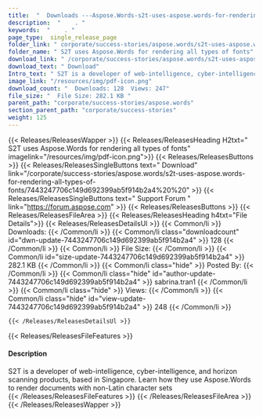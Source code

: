 ```yaml
---
title:  "  Downloads ---Aspose.Words-s2t-uses-aspose.words-for-rendering-all-types-of-fonts . " 
description:  "    . " 
keywords:  "    . " 
page_type:  single_release_page
folder_link: " corporate/success-stories/aspose.words/s2t-uses-aspose.words-for-rendering-all-types-of-fonts/"
folder_name: " S2T uses Aspose.Words for rendering all types of fonts"
download_link: " /corporate/success-stories/aspose.words/s2t-uses-aspose.words-for-rendering-all-types-of-fonts/7443247706c149d692399ab5f914b2a4"
download_text: " Download"
Intro_text: " S2T is a developer of web-intelligence, cyber-intelligence, and horizon scanning..."
image_link: "/resources/img/pdf-icon.png"
download_count: "  Downloads: 128  Views: 247"
file_size: "  File Size: 282.1 KB "
parent_path: "corporate/success-stories/aspose.words"
section_parent_path: "corporate/success-stories"
weight: 125
---
```


{{< Releases/ReleasesWapper >}}
  {{< Releases/ReleasesHeading H2txt=" S2T uses Aspose.Words for rendering all types of fonts" imagelink="/resources/img/pdf-icon.png">}}
  {{< Releases/ReleasesButtons >}}
    {{< Releases/ReleasesSingleButtons text=" Download" link="/corporate/success-stories/aspose.words/s2t-uses-aspose.words-for-rendering-all-types-of-fonts/7443247706c149d692399ab5f914b2a4%20%20" >}}
    {{< Releases/ReleasesSingleButtons text=" Support Forum " link="https://forum.aspose.com" >}}
  {{< Releases/ReleasesButtons >}}
  {{< Releases/ReleasesFileArea >}}
    {{< Releases/ReleasesHeading h4txt="File Details">}}
    {{< Releases/ReleasesDetailsUl >}}
            {{< Common/li  >}} Downloads: {{< /Common/li >}} 
      {{< Common/li class="downloadcount" id="dwn-update-7443247706c149d692399ab5f914b2a4" >}} 128 {{< /Common/li >}} 
      {{< Common/li  >}} File Size: {{< /Common/li >}} 
      {{< Common/li id="size-update-7443247706c149d692399ab5f914b2a4" >}} 282.1 KB {{< /Common/li >}} 
      {{< Common/li  class="hide" >}} Posted By: {{< /Common/li >}} 
      {{< Common/li class="hide" id="author-update-7443247706c149d692399ab5f914b2a4" >}} sabrina.tran1 {{< /Common/li >}} 
      {{< Common/li class="hide"  >}} Views: {{< /Common/li >}} 
      {{< Common/li class="hide" id="view-update-7443247706c149d692399ab5f914b2a4" >}} 248 {{< /Common/li >}} 

    {{< /Releases/ReleasesDetailsUl >}}

  {{< Releases/ReleasesFileFeatures >}}
      <h4>Description</h4><div class="HTMLDescription">S2T is a developer of web-intelligence, cyber-intelligence, and horizon scanning products, based in Singapore. Learn how they use Aspose.Words to render documents with non-Latin character sets</div>
  {{< /Releases/ReleasesFileFeatures >}}
 {{< /Releases/ReleasesFileArea >}}
{{< /Releases/ReleasesWapper >}}


